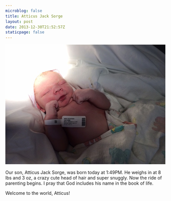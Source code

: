 ```yaml
---
microblog: false
title: Atticus Jack Sorge
layout: post
date: 2013-12-30T21:52:57Z
staticpage: false
---
```


![Atticus Jack Sorge](assets/tumblr_inline_mynpkqnD161qzqppu.jpg)

Our son, Atticus Jack Sorge, was born today at 1:49PM. He weighs in at 8 lbs and 3 oz, a crazy cute head of hair and super snuggly. Now the ride of parenting begins. I pray that God includes his name in the book of life.

Welcome to the world, Atticus!
